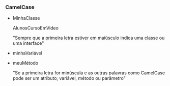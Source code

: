 ### CamelCase 

* MinhaClasse  

  AlunosCursoEmVideo 

  "Sempre que a primeira letra estiver em maiúsculo indica uma classe ou uma interface"

* minhaVariável 

* meuMétodo 

  "Se a primeira letra for minúscula e as outras palavras como CamelCase pode ser um atributo, variável, método ou parâmetro"

  

  

  